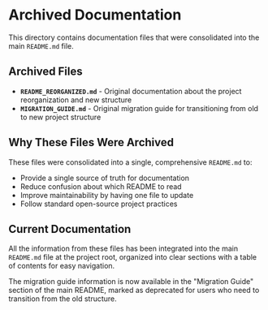 # Archived Documentation

This directory contains documentation files that were consolidated into the main `README.md` file.

## Archived Files

- **`README_REORGANIZED.md`** - Original documentation about the project reorganization and new structure
- **`MIGRATION_GUIDE.md`** - Original migration guide for transitioning from old to new project structure

## Why These Files Were Archived

These files were consolidated into a single, comprehensive `README.md` to:
- Provide a single source of truth for documentation
- Reduce confusion about which README to read
- Improve maintainability by having one file to update
- Follow standard open-source project practices

## Current Documentation

All the information from these files has been integrated into the main `README.md` file at the project root, organized into clear sections with a table of contents for easy navigation.

The migration guide information is now available in the "Migration Guide" section of the main README, marked as deprecated for users who need to transition from the old structure. 
